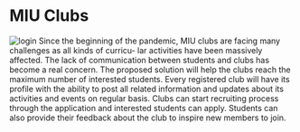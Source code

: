 # MIU Clubs
![login](https://user-images.githubusercontent.com/76770296/150703699-0a53fd84-2384-49db-b9aa-8a506af350e1.JPG)
Since the beginning of the pandemic, MIU clubs are facing many challenges as all kinds of curricu-
lar activities have been massively affected. The lack of communication between students and clubs
has become a real concern. The proposed solution will help the clubs reach the maximum number
of interested students. Every registered club will have its profile with the ability to post all related
information and updates about its activities and events on regular basis. Clubs can start recruiting
process through the application and interested students can apply. Students can also provide their
feedback about the club to inspire new members to join.
